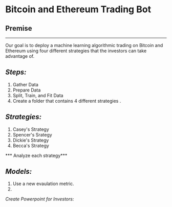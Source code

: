 # Bitcoin and Ethereum Trading Bot

## Premise
---
Our goal is to deploy a machine learning algorithmic trading on Bitcoin and Ethereum using four different strategies that the investors can take advantage of. 

*Steps:*
---
1. Gather Data 
2. Prepare Data
3. Split, Train, and Fit Data
4. Create a folder that contains 4 different strategies .

*Strategies:*
---
1. Casey's Strategy
2. Spencer's Srategy 
3. Dickie's Strategy
4. Becca's Strategy

*** Analyze each strategy***

*Models:*
---
1. Use a new evaulation metric.
2. 


*Create Powerpoint for Investors:*

